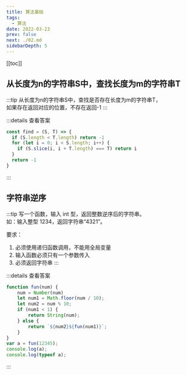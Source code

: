 ```yaml
---
title: 算法基础
tags: 
  - 算法
date: 2022-03-23
prev: false
next: ./02.md
sidebarDepth: 5
---
```


[[toc]]

## 从长度为n的字符串S中，查找长度为m的字符串T

:::tip
从长度为n的字符串S中，查找是否存在长度为m的字符串T，  
如果存在返回对应的位置，不存在返回-1
:::

:::details 查看答案
```js
const find = (S, T) => {
  if (S.length < T.length) return -1
  for (let i = 0; i < S.length; i++) {
    if (S.slice(i, i + T.length) === T) return i
  }
  return -1
}
```
:::

## 字符串逆序

:::tip
写一个函数，输入 int 型，返回整数逆序后的字符串。  
如：输入整型 1234，返回字符串“4321”。  

要求：
1. 必须使用递归函数调用，不能用全局变量
2. 输入函数必须只有一个参数传入
3. 必须返回字符串
:::

:::details 查看答案
```js
function fun(num) {
    num = Number(num)
    let num1 = Math.floor(num / 10);
    let num2 = num % 10;
    if (num1 < 1) {
        return String(num);
    } else {
        return `${num2}${fun(num1)}`;
    }
}
var a = fun(12345);
console.log(a);
console.log(typeof a);
```
:::